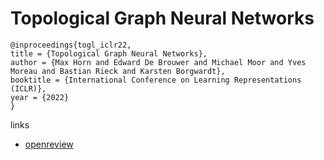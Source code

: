 # Topological Graph Neural Networks

```
@inproceedings{togl_iclr22,
title = {Topological Graph Neural Networks},
author = {Max Horn and Edward De Brouwer and Michael Moor and Yves Moreau and Bastian Rieck and Karsten Borgwardt},
booktitle = {International Conference on Learning Representations (ICLR)},
year = {2022}
}
```

links
- [openreview](https://openreview.net/forum?id=oxxUMeFwEHd)
